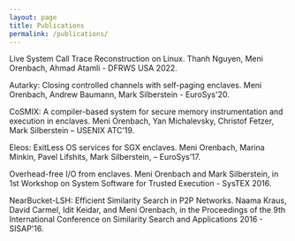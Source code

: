 ```yaml
---
layout: page
title: Publications
permalink: /publications/
---
```



Live System Call Trace Reconstruction on Linux. Thanh Nguyen, Meni Orenbach, Ahmad Atamli - DFRWS USA 2022.

Autarky: Closing controlled channels with self-paging enclaves. Meni Orenbach, Andrew Baumann, Mark Silberstein - EuroSys'20.

CoSMIX: A compiler-based system for secure memory instrumentation and execution in enclaves. Meni Orenbach, Yan Michalevsky, Christof Fetzer, Mark Silberstein – USENIX ATC’19.

Eleos: ExitLess OS services for SGX enclaves. Meni Orenbach, Marina Minkin, Pavel Lifshits, Mark Silberstein, – EuroSys’17.

Overhead-free I/O from enclaves. Meni Orenbach and Mark Silberstein, in 1st Workshop on System Software for Trusted Execution - SysTEX 2016.

NearBucket-LSH: Efficient Similarity Search in P2P Networks. Naama Kraus, David Carmel, Idit Keidar, and Meni Orenbach, in the Proceedings of the 9th International Conference on Similarity Search and Applications 2016 - SISAP'16.
